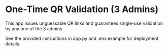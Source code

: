 # One-Time QR Validation (3 Admins)

This app issues unguessable QR links and guarantees single-use validation by any one of the 3 admins.

See the provided instructions in app.py and .env.example for deployment details.
